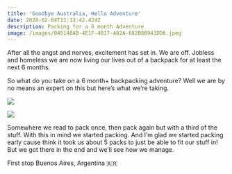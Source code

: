 ```yaml
---
title: 'Goodbye Australia, Hello Adventure'
date: 2020-02-04T11:13:42.424Z
description: Packing for a 6 month Adventure
image: /images/045148AB-4E1F-4817-A82A-682B8B941DD6.jpeg
---
```

After all the angst and nerves, excitement has set in. We are off. Jobless and homeless we are now living our lives out of a backpack for at least the next 6 months.

So what do you take on a 6 month+ backpacking adventure? Well we are by no means an expert on this but here’s what we’re taking. 

![](/images/E67DCB99-AB75-4375-A711-BD8CBC77B0BB.jpeg)

![](/images/7147F45E-22D5-4284-9C16-36DE39DDBD1C.jpeg)

Somewhere we read to pack once, then pack again but with a third of the stuff. With this in mind we started packing. And I’m glad we started packing early cause think it took us about 5 packs to just be able to fit our stuff in! But we got there in the end and we’ll see how we manage. 

First stop Buenos Aires, Argentina 🇦🇷
